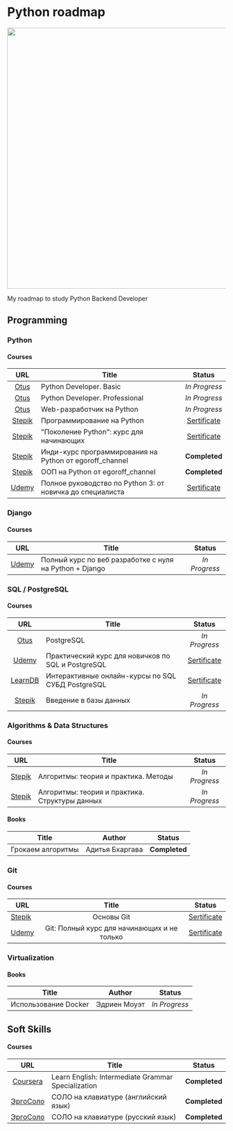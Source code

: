 # Python roadmap

<p align="center"> 
<img src="https://pythonist.ru/wp-content/uploads/2020/04/django-faster-1.jpg" width="600">
</p>

My roadmap to study Python Backend Developer
## Programming 
### Python
#### Courses
| URL | Title | Status |
| :---: | --- | :---: |
| [Otus](https://otus.ru/lessons/python-basic/?int_source=courses_catalog&int_term=programming) | Python Developer. Basic | *In Progress* |
| [Otus](https://otus.ru/lessons/python-professional/?int_source=courses_catalog&int_term=programming) | Python Developer. Professional | *In Progress* |
| [Otus](https://otus.ru/lessons/webpython/?int_source=courses_catalog&int_term=programming) | Web-разработчик на Python | *In Progress* |
| [Stepik](https://stepik.org/course/67) | Программирование на Python  | [Sertificate](https://github.com/Dok-s/my_roadmap/blob/main/Certificates/Stepik/Python_programming.pdf) |
| [Stepik](https://stepik.org/course/58852) | "Поколение Python": курс для начинающих  | [Sertificate](https://github.com/Dok-s/my_roadmap/blob/main/Certificates/Stepik/Generation_Python_course_for_beginners.pdf) |
| [Stepik](https://stepik.org/course/63085) | Инди-курс программирования на Python от egoroff_channel | **Completed** |
| [Stepik](https://stepik.org/course/72969/syllabus) | ООП на Python от egoroff_channel | **Completed** |
| [Udemy](www.udemy.com/course/bestpython/learn/lecture/17327938) | Полное руководство по Python 3: от новичка до специалиста | [Sertificate](https://github.com/Dok-s/my_roadmap/blob/main/Certificates/Udemy/Guide_to_Python_3.pdf) |

### Django
#### Courses
| URL | Title | Status |
| :---: | --- | :---: |
| [Udemy](https://www.udemy.com/course/python-pythondjango/) | Полный курс по веб разработке с нуля на Python + Django | *In Progress* |

### SQL / PostgreSQL
#### Courses
| URL | Title | Status |
| :---: | --- | :---: |
| [Otus](https://otus.ru/lessons/postgresql/?int_source=courses_catalog&int_term=programming) | PostgreSQL | *In Progress* |
| [Udemy](https://www.udemy.com/course/bestpostgres/) | Практический курс для новичков по SQL и PostgreSQL | [Sertificate](https://github.com/Dok-s/my_roadmap/blob/main/Certificates/Udemy/Practice_course_SQL_PostgreSQL.pdf) |
| [LearnDB](https://learndb.ru) | Интерактивные онлайн-курсы по SQL СУБД PostgreSQL | [Sertificate](https://github.com/Dok-s/my_roadmap/blob/main/Certificates/Learndb/PostgreSQL_learnDB.pdf) |
| [Stepik](https://stepik.org/course/551) | Введение в базы данных | *In Progress* |

### Algorithms & Data Structures
#### Courses
| URL | Title | Status |
| :---: | --- | :---: |
| [Stepik](https://stepik.org/course/217) | Алгоритмы: теория и практика. Методы | *In Progress* |
| [Stepik](https://stepik.org/course/1547) | Алгоритмы: теория и практика. Структуры данных | *In Progress* |
#### Books
| Title | Author | Status |
| --- | :---: | :---: |
| Грокаем алгоритмы | Адитья Бхаргава | **Completed** |

### Git
#### Courses
| URL | Title | Status |
| --- | :---: | :---: |
| [Stepik](https://stepik.org/course/3145) | Основы Git | [Sertificate](https://github.com/Dok-s/my_roadmap/blob/main/Certificates/Stepik/Git_basics.pdf) |
| [Udemy](https://www.udemy.com/course/git-alishev/) | Git: Полный курс для начинающих и не только | [Sertificate](https://github.com/Dok-s/my_roadmap/blob/main/Certificates/Udemy/Git_udemy.pdf) |

### Virtualization
#### Books
| Title | Author | Status |
| --- | :---: | :---: |
| Использование Docker | Эдриен Моуэт | *In Progress* |

## Soft Skills
#### Courses
| URL | Title | Status |
| :---: | --- | :---: |
| [Coursera](https://www.coursera.org/specializations/intermediate-grammar) | Learn English: Intermediate Grammar Specialization | **Completed** |
| [ЭргоСоло](https://solocorporate.com/study/eng) | СОЛО на клавиатуре (английский язык) | **Completed** |
| [ЭргоСоло](https://solocorporate.com/study/rus) | СОЛО на клавиатуре (русский язык) | **Completed** |
